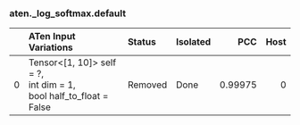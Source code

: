### aten._log_softmax.default
|    | ATen Input Variations                                                   | Status   | Isolated   |     PCC |   Host |
|---:|:------------------------------------------------------------------------|:---------|:-----------|--------:|-------:|
|  0 | Tensor<[1, 10]> self = ?,<br>int dim = 1,<br>bool half_to_float = False | Removed  | Done       | 0.99975 |      0 |

